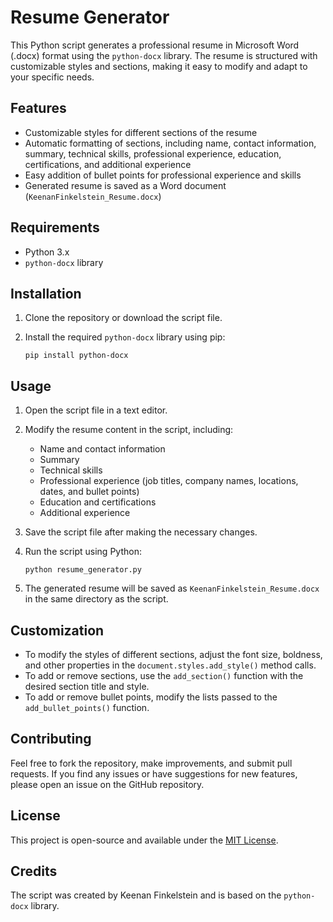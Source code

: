 # Resume Generator

This Python script generates a professional resume in Microsoft Word (.docx) format using the `python-docx` library. The resume is structured with customizable styles and sections, making it easy to modify and adapt to your specific needs.

## Features

- Customizable styles for different sections of the resume
- Automatic formatting of sections, including name, contact information, summary, technical skills, professional experience, education, certifications, and additional experience
- Easy addition of bullet points for professional experience and skills
- Generated resume is saved as a Word document (`KeenanFinkelstein_Resume.docx`)

## Requirements

- Python 3.x
- `python-docx` library

## Installation

1. Clone the repository or download the script file.

2. Install the required `python-docx` library using pip:

   ```
   pip install python-docx
   ```

## Usage

1. Open the script file in a text editor.

2. Modify the resume content in the script, including:
   - Name and contact information
   - Summary
   - Technical skills
   - Professional experience (job titles, company names, locations, dates, and bullet points)
   - Education and certifications
   - Additional experience

3. Save the script file after making the necessary changes.

4. Run the script using Python:

   ```
   python resume_generator.py
   ```

5. The generated resume will be saved as `KeenanFinkelstein_Resume.docx` in the same directory as the script.

## Customization

- To modify the styles of different sections, adjust the font size, boldness, and other properties in the `document.styles.add_style()` method calls.
- To add or remove sections, use the `add_section()` function with the desired section title and style.
- To add or remove bullet points, modify the lists passed to the `add_bullet_points()` function.

## Contributing

Feel free to fork the repository, make improvements, and submit pull requests. If you find any issues or have suggestions for new features, please open an issue on the GitHub repository.

## License

This project is open-source and available under the [MIT License](LICENSE).

## Credits

The script was created by Keenan Finkelstein and is based on the `python-docx` library.
